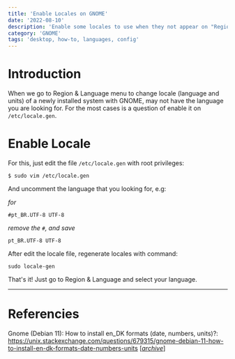 ```yaml
---
title: 'Enable Locales on GNOME'
date: '2022-08-10'
description: 'Enable some locales to use when they not appear on "Region & Language" menu'
category: 'GNOME'
tags: 'desktop, how-to, languages, config'
---
```


# Introduction

When we go to Region & Language menu to change locale (language and units) of a newly installed system with GNOME, may not have the language you are looking for. For the most cases is a question of enable it on `/etc/locale.gen`.

# Enable Locale

For this, just edit the file `/etc/locale.gen` with root privileges:

```
$ sudo vim /etc/locale.gen
``` 

And uncomment the language that you looking for, e.g:

_for_
```
#pt_BR.UTF-8 UTF-8
```
_remove the `#`, and save_
```
pt_BR.UTF-8 UTF-8
```

After edit the locale file, regenerate locales with command:

```
sudo locale-gen
```

That's it! Just go to Region & Language and select your language.

---

# Referencies

Gnome (Debian 11): How to install en_DK formats (date, numbers, units)?: https://unix.stackexchange.com/questions/679315/gnome-debian-11-how-to-install-en-dk-formats-date-numbers-units [[_archive_](https://web.archive.org/web/20220810182103/https://unix.stackexchange.com/questions/679315/gnome-debian-11-how-to-install-en-dk-formats-date-numbers-units)]
